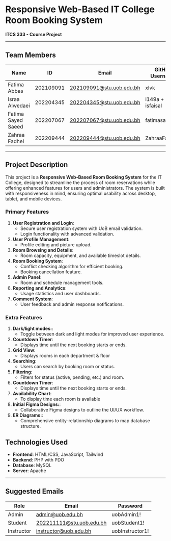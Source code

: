 
# Responsive Web-Based IT College Room Booking System

**ITCS 333 - Course Project**

--- 

## Team Members

| Name               | ID        | Email                       | GitHub Username  | Section |
|--------------------|-----------|-----------------------------|------------------|---------|
| Fatima Abbas       | 202109091 | 202109091@stu.uob.edu.bh    | xlvk             | 08      |
| Israa Alwedaei     | 202204345 | 202204345@stu.uob.edu.bh    | i149a + isfaisal | 08      |
| Fatima Sayed Saeed | 202207067 | 202207067@stu.uob.edu.bh    | fatimasayed75    | 08      |
| Zahraa Fadhel      | 202209444 | 202209444@stu.uob.edu.bh    | ZahraaFadhel     | 08      |

---

## Project Description

This project is a **Responsive Web-Based Room Booking System** for the IT College, designed to streamline the process of room reservations while offering enhanced features for users and administrators. The system is built with responsiveness in mind, ensuring optimal usability across desktop, tablet, and mobile devices. 

### Primary Features
1. **User Registration and Login**:
   - Secure user registration system with UoB email validation.
   - Login functionality with advanced validation.
2. **User Profile Management**:
   - Profile editing and picture upload.
3. **Room Browsing and Details**:
   - Room capacity, equipment, and available timeslot details.
4. **Room Booking System**:
   - Conflict checking algorithm for efficient booking.
   - Booking cancellation feature.
5. **Admin Panel**:
   - Room and schedule management tools.
6. **Reporting and Analytics**:
   - Usage statistics and user dashboards.
7. **Comment System**:
   - User feedback and admin response notifications.

### Extra Features
1. **Dark/light modes:**:
   - Toggle between dark and light modes for improved user experience.
2. **Countdown Timer**:
   - Displays time until the next booking starts or ends.
3. **Grid View**:
   - Displays rooms in each department & floor  
4. **Searching**: 
   - Users can search by booking room or status.
5. **Filtering**:
   - Filters for status (active, pending, etc.) and room.
6. **Countdown Timer**:
   - Displays time until the next booking starts or ends.
7. **Availability Chart**:
   - To display time each room is available
8. **Initial Figma Designs:**:
   - Collaborative Figma designs to outline the UI/UX workflow.
9. **ER Diagrams:**:
    - Comprehensive entity-relationship diagrams to map database structure.

## Technologies Used
- **Frontend**: HTML/CSS, JavaScript, Tailwind
- **Backend**: PHP with PDO
- **Database**: MySQL
- **Server**: Apache

---

## Suggested Emails

| Role       | Email                        | Password        |
|------------|------------------------------|-----------------|
| Admin      | admin@uob.edu.bh             | uobAdmin1!      |
| Student    | 202211111@stu.uob.edu.bh     | uobStudent1!    |
| Instructor | instructor@uob.edu.bh        | uobInstructor1! |
